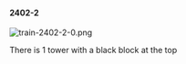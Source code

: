 #### 2402-2
![train-2402-2-0.png](https://github.com/lil-lab/nlvr/raw/master/nlvr/train/images/39/train-2402-2-0.png "train-2402-2-0.png")

There is 1 tower with a black block at the top